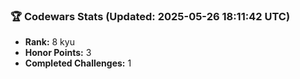 ### 🏆 Codewars Stats (Updated: 2025-05-26 18:11:42 UTC)

- **Rank:** 8 kyu
- **Honor Points:** 3
- **Completed Challenges:** 1
